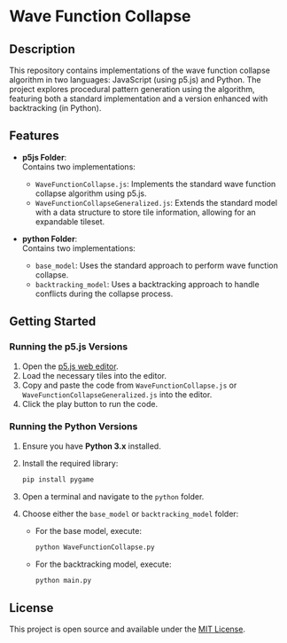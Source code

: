 # Wave Function Collapse

## Description

This repository contains implementations of the wave function collapse algorithm in two languages: JavaScript (using p5.js) and Python. The project explores procedural pattern generation using the algorithm, featuring both a standard implementation and a version enhanced with backtracking (in Python).

## Features

- **p5js Folder**:  
    Contains two implementations:
  - `WaveFunctionCollapse.js`: Implements the standard wave function collapse algorithm using p5.js.
  - `WaveFunctionCollapseGeneralized.js`: Extends the standard model with a data structure to store tile information, allowing for an expandable tileset.

- **python Folder**:  
  Contains two implementations:
  - `base_model`: Uses the standard approach to perform wave function collapse.
  - `backtracking_model`: Uses a backtracking approach to handle conflicts during the collapse process.

## Getting Started

### Running the p5.js Versions

1. Open the [p5.js web editor](https://editor.p5js.org/).
2. Load the necessary tiles into the editor.
3. Copy and paste the code from `WaveFunctionCollapse.js` or `WaveFunctionCollapseGeneralized.js` into the editor.
4. Click the play button to run the code.

### Running the Python Versions

1. Ensure you have **Python 3.x** installed.
2. Install the required library:

    ```bash
    pip install pygame
    ```

3. Open a terminal and navigate to the `python` folder.
4. Choose either the `base_model` or `backtracking_model` folder:
    - For the base model, execute:

      ```bash
      python WaveFunctionCollapse.py
      ```

    - For the backtracking model, execute:

      ```bash
      python main.py
      ```

## License

This project is open source and available under the [MIT License](LICENSE).
